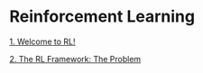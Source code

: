 # Reinforcement Learning

[1. Welcome to RL!](1.Welcome-to-RL/README.md)

[2. The RL Framework: The Problem](2.The-RL-Framework-the-problem/README.md)


